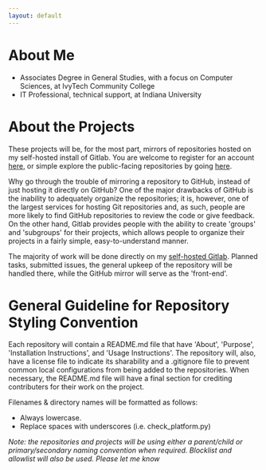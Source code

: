 ```yaml
---
layout: default
---
```


# About Me


* Associates Degree in General Studies, with a focus on Computer Sciences, at IvyTech Community College
* IT Professional, technical support, at Indiana University

# About the Projects


These projects will be, for the most part, mirrors of repositories hosted on my self-hosted install of Gitlab. You are welcome to register for an account [here](https://gitlab.developernexus.app), or simple explore the public-facing repositories by going [here](https://gitlab.developernexus.app/explore).

Why go through the trouble of mirroring a repository to GitHub, instead of just hosting it directly on GitHub? One of the major drawbacks of GitHub is the inability to adequately organize the repositories; it is, however, one of the largest services for hosting Git repositories and, as such, people are more likely to find GitHub repositories to review the code or give feedback. On the other hand, Gitlab provides people with the ability to create 'groups' and 'subgroups' for their projects, which allows people to organize their projects in a fairly simple, easy-to-understand manner.

The majority of work will be done directly on my [self-hosted Gitlab](https://gitlab.developernexus.app). Planned tasks, submitted issues, the general upkeep of the repository will be handled there, while the GitHub mirror will serve as the 'front-end'.

# General Guideline for Repository Styling Convention


Each repository will contain a README.md file that have 'About', 'Purpose', 'Installation Instructions', and 'Usage Instructions'. The repository will, also, have a license file to indicate its sharability and a .gitignore file to prevent common local configurations from being added to the repositories. When necessary, the README.md file will have a final section for crediting contributers for their work on the project.

Filenames & directory names will be formatted as follows:
* Always lowercase.
* Replace spaces with underscores (i.e. check_platform.py)

*Note:  the repositories and projects will be using either a parent/child or primary/secondary naming convention when required. Blocklist and allowlist will also be used. Please let me know*